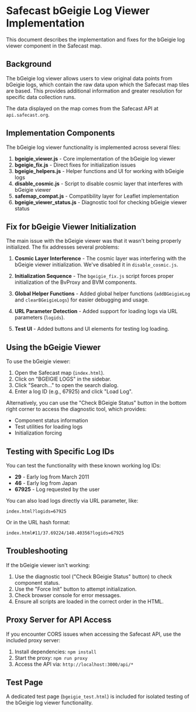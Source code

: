 # Safecast bGeigie Log Viewer Implementation

This document describes the implementation and fixes for the bGeigie log viewer component in the Safecast map.

## Background

The bGeigie log viewer allows users to view original data points from bGeigie logs, which contain the raw data upon which the Safecast map tiles are based. This provides additional information and greater resolution for specific data collection runs.

The data displayed on the map comes from the Safecast API at `api.safecast.org`.

## Implementation Components

The bGeigie log viewer functionality is implemented across several files:

1. **bgeigie_viewer.js** - Core implementation of the bGeigie log viewer
2. **bgeigie_fix.js** - Direct fixes for initialization issues
3. **bgeigie_helpers.js** - Helper functions and UI for working with bGeigie logs
4. **disable_cosmic.js** - Script to disable cosmic layer that interferes with bGeigie viewer
5. **safemap_compat.js** - Compatibility layer for Leaflet implementation
6. **bgeigie_viewer_status.js** - Diagnostic tool for checking bGeigie viewer status

## Fix for bGeigie Viewer Initialization

The main issue with the bGeigie viewer was that it wasn't being properly initialized. The fix addresses several problems:

1. **Cosmic Layer Interference** - The cosmic layer was interfering with the bGeigie viewer initialization. We've disabled it in `disable_cosmic.js`.

2. **Initialization Sequence** - The `bgeigie_fix.js` script forces proper initialization of the BvProxy and BVM components.

3. **Global Helper Functions** - Added global helper functions (`addBGeigieLog` and `clearBGeigieLogs`) for easier debugging and usage.

4. **URL Parameter Detection** - Added support for loading logs via URL parameters (`logids`).

5. **Test UI** - Added buttons and UI elements for testing log loading.

## Using the bGeigie Viewer

To use the bGeigie viewer:

1. Open the Safecast map (`index.html`).
2. Click on "BGEIGIE LOGS" in the sidebar.
3. Click "Search..." to open the search dialog.
4. Enter a log ID (e.g., 67925) and click "Load Log".

Alternatively, you can use the "Check BGeigie Status" button in the bottom right corner to access the diagnostic tool, which provides:

- Component status information
- Test utilities for loading logs
- Initialization forcing

## Testing with Specific Log IDs

You can test the functionality with these known working log IDs:

- **29** - Early log from March 2011
- **46** - Early log from Japan 
- **67925** - Log requested by the user

You can also load logs directly via URL parameter, like:
```
index.html?logids=67925
```

Or in the URL hash format:
```
index.html#11/37.69224/140.40356?logids=67925
```

## Troubleshooting

If the bGeigie viewer isn't working:

1. Use the diagnostic tool ("Check BGeigie Status" button) to check component status.
2. Use the "Force Init" button to attempt initialization.
3. Check browser console for error messages.
4. Ensure all scripts are loaded in the correct order in the HTML.

## Proxy Server for API Access

If you encounter CORS issues when accessing the Safecast API, use the included proxy server:

1. Install dependencies: `npm install`
2. Start the proxy: `npm run proxy`
3. Access the API via: `http://localhost:3000/api/*`

## Test Page

A dedicated test page (`bgeigie_test.html`) is included for isolated testing of the bGeigie log viewer functionality. 
